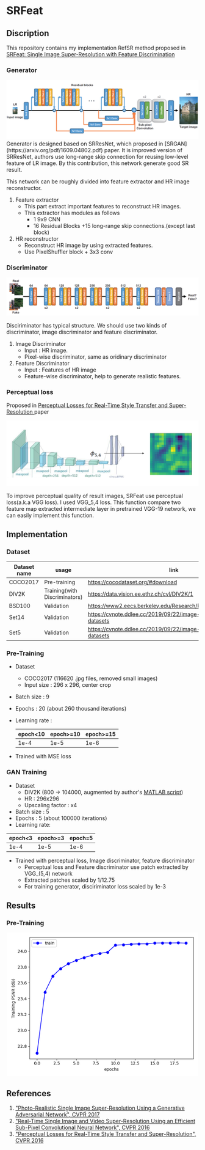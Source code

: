 # SRFeat

## Discription
This repository contains my implementation RefSR method proposed in [SRFeat: Single Image Super-Resolution
with Feature Discrimination](http://cg.postech.ac.kr/papers/2018_ECCV_SRFeat.pdf)



### Generator
<div align = 'center'>
	<img src = "./Readme_images/SRFeat_generator.png">
</div>
Generator is designed based on SRResNet, which proposed in [SRGAN](https://arxiv.org/pdf/1609.04802.pdf) paper. It is improved version of SRResNet, authors use long-range skip connection for reusing low-level feature of LR image. By this contribution, this network generate good SR result.

This network can be roughly divided into feature extractor and HR image reconstructor. 

1. Feature extractor
   - This part extract important features to reconstruct HR images.
   - This extractor has modules as follows
     -  1 9x9 CNN 
     -  16 Residual Blocks +15 long-range skip connections.(except last block)
2. HR reconstructor
   - Reconstruct HR image by using extracted features.
   - Use PixelShuffler block + 3x3 conv

### Discriminator

<div align = 'center'>
	<img src = "./Readme_images/SRFeat_discriminator.png">
</div>

Disciriminator has typical structure. We should use two kinds of discriminator, image discriminator and feature discriminator.

1. Image Discriminator
   - Input : HR image.
   - Pixel-wise discriminator, same as oridinary discriminator
2. Feature Discriminator
   - Input : Features of HR image
   - Feature-wise discriminator, help to generate realistic features.

### Perceptual loss
Proposed in [Perceptual Losses for Real-Time Style Transfer and Super-Resolution ](https://arxiv.org/pdf/1603.08155) paper<br>

<div align = 'center'>
	<img src = "./Readme_images/Perceptual_loss.png">
</div>

To improve perceptual quality of result images, SRFeat use perceptual loss(a.k.a VGG loss). I used VGG_5,4 loss.
This function compare two feature map extracted intermediate layer in pretrained VGG-19 network, we can easily implement this function.



## Implementation

### Dataset

| Dataset name | usage               | link                                                                   |
|--------------|---------------------|------------------------------------------------------------------------|
| COCO2017      | Pre-training |https://cocodataset.org/#download  |
| DIV2K      | Training(with Discriminators)   |https://data.vision.ee.ethz.ch/cvl/DIV2K/1|
|BSD100|Validation| https://www2.eecs.berkeley.edu/Research/Projects/CS/vision/bsds/|
|Set14|Validation|https://cvnote.ddlee.cc/2019/09/22/image-super-resolution-datasets|
|Set5|Validation|https://cvnote.ddlee.cc/2019/09/22/image-super-resolution-datasets|



### Pre-Training

- Dataset 

  - COCO2017 (116620 .jpg files, removed small images)
  - Input size : 296 x 296, center crop

- Batch size : 9

- Epochs : 20 (about 260 thousand iterations)

- Learning rate :

  | epoch<10 | epoch>=10 | epoch>=15 |
  | -------- | --------- | --------- |
  | 1e-4     | 1e-5      | 1e-6      |


- Trained with MSE loss

### GAN Training

- Dataset
  - DIV2K (800 -> 104000, augmented by author's [MATLAB script](https://github.com/HyeongseokSon1/SRFeat/tree/master/data_augmentation))
  - HR : 296x296
  - Upscaling factor : x4
- Batch size : 5
- Epochs : 5 (about 100000 iterations)
- Learning rate:

| epoch<3 | epoch>=3 | epoch=5 |
| ------- | -------- | ------- |
| 1e-4    | 1e-5     | 1e-6    |

- Trained with perceptual loss, Image discriminator, feature discriminator
  - Perceptual loss and Feature discriminator use patch extracted by VGG_(5,4) network
  - Extracted patches scaled by 1/12.75
  - For training generator, disciriminator loss scaled by 1e-3



## Results

### Pre-Training

<div align = "center">
    <img src= "Readme_images/Training_PSNR_pretrain.png" width = "500">
</div>



## References

1. ["Photo-Realistic Single Image Super-Resolution Using a Generative Adversarial Network", CVPR 2017](https://arxiv.org/pdf/1609.04802)
2. ["Real-Time Single Image and Video Super-Resolution Using an Efficient Sub-Pixel Convolutional Neural Network", CVPR 2016](https://arxiv.org/pdf/1609.05158.pdf)
3. ["Perceptual Losses for Real-Time Style Transfer and Super-Resolution", CVPR 2016 ](https://arxiv.org/pdf/1603.08155)